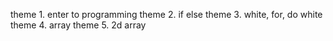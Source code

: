 theme 1. enter to programming
theme 2. if else
theme 3. white, for, do white
theme 4. array
theme 5. 2d array
